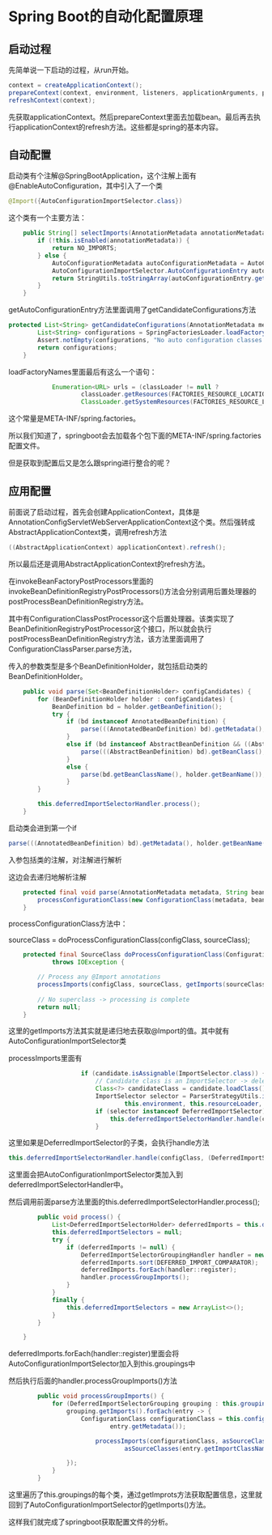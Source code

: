 # Spring Boot的自动化配置原理

## 启动过程

先简单说一下启动的过程，从run开始。

```java
context = createApplicationContext();
prepareContext(context, environment, listeners, applicationArguments, printedBanner);
refreshContext(context);
```

先获取applicationContext。然后prepareContext里面去加载bean。最后再去执行applicationContext的refresh方法。这些都是spring的基本内容。

## 自动配置

启动类有个注解@SpringBootApplication，这个注解上面有@EnableAutoConfiguration，其中引入了一个类

```java
@Import({AutoConfigurationImportSelector.class})
```

这个类有一个主要方法：

```java
    public String[] selectImports(AnnotationMetadata annotationMetadata) {
        if (!this.isEnabled(annotationMetadata)) {
            return NO_IMPORTS;
        } else {
            AutoConfigurationMetadata autoConfigurationMetadata = AutoConfigurationMetadataLoader.loadMetadata(this.beanClassLoader);
            AutoConfigurationImportSelector.AutoConfigurationEntry autoConfigurationEntry = this.getAutoConfigurationEntry(autoConfigurationMetadata, annotationMetadata);
            return StringUtils.toStringArray(autoConfigurationEntry.getConfigurations());
        }
    }
```

getAutoConfigurationEntry方法里面调用了getCandidateConfigurations方法

```java
protected List<String> getCandidateConfigurations(AnnotationMetadata metadata, AnnotationAttributes attributes) {
        List<String> configurations = SpringFactoriesLoader.loadFactoryNames(this.getSpringFactoriesLoaderFactoryClass(), this.getBeanClassLoader());
        Assert.notEmpty(configurations, "No auto configuration classes found in META-INF/spring.factories. If you are using a custom packaging, make sure that file is correct.");
        return configurations;
    }
```

loadFactoryNames里面最后有这么一个语句：

```java
			Enumeration<URL> urls = (classLoader != null ?
					classLoader.getResources(FACTORIES_RESOURCE_LOCATION) :
					ClassLoader.getSystemResources(FACTORIES_RESOURCE_LOCATION));
```

这个常量是META-INF/spring.factories。

所以我们知道了，springboot会去加载各个包下面的META-INF/spring.factories配置文件。

但是获取到配置后又是怎么跟spring进行整合的呢？

## 应用配置

前面说了启动过程，首先会创建ApplicationContext，具体是AnnotationConfigServletWebServerApplicationContext这个类。然后强转成AbstractApplicationContext类，调用refresh方法

```java
((AbstractApplicationContext) applicationContext).refresh();
```

所以最后还是调用AbstractApplicationContext的refresh方法。

在invokeBeanFactoryPostProcessors里面的invokeBeanDefinitionRegistryPostProcessors()方法会分别调用后置处理器的postProcessBeanDefinitionRegistry方法。

其中有ConfigurationClassPostProcessor这个后置处理器。该类实现了BeanDefinitionRegistryPostProcessor这个接口，所以就会执行postProcessBeanDefinitionRegistry方法，该方法里面调用了ConfigurationClassParser.parse方法，

传入的参数类型是多个BeanDefinitionHolder，就包括启动类的BeanDefinitionHolder。

```java
	public void parse(Set<BeanDefinitionHolder> configCandidates) {
		for (BeanDefinitionHolder holder : configCandidates) {
			BeanDefinition bd = holder.getBeanDefinition();
			try {
				if (bd instanceof AnnotatedBeanDefinition) {
					parse(((AnnotatedBeanDefinition) bd).getMetadata(), holder.getBeanName());
				}
				else if (bd instanceof AbstractBeanDefinition && ((AbstractBeanDefinition) bd).hasBeanClass()) {
					parse(((AbstractBeanDefinition) bd).getBeanClass(), holder.getBeanName());
				}
				else {
					parse(bd.getBeanClassName(), holder.getBeanName());
				}
		}

		this.deferredImportSelectorHandler.process();
	}
```

启动类会进到第一个if

```java
parse(((AnnotatedBeanDefinition) bd).getMetadata(), holder.getBeanName());
```

入参包括类的注解，对注解进行解析

这边会去递归地解析注解

```java
	protected final void parse(AnnotationMetadata metadata, String beanName) throws IOException {
		processConfigurationClass(new ConfigurationClass(metadata, beanName));
	}
```

processConfigurationClass方法中：

sourceClass = doProcessConfigurationClass(configClass, sourceClass);

```java
	protected final SourceClass doProcessConfigurationClass(ConfigurationClass configClass, SourceClass sourceClass)
			throws IOException {

		// Process any @Import annotations
		processImports(configClass, sourceClass, getImports(sourceClass), true);
        
		// No superclass -> processing is complete
		return null;
	}
```

这里的getImports方法其实就是递归地去获取@Import的值。其中就有AutoConfigurationImportSelector类

processImports里面有

```java
					if (candidate.isAssignable(ImportSelector.class)) {
						// Candidate class is an ImportSelector -> delegate to it to determine imports
						Class<?> candidateClass = candidate.loadClass();
						ImportSelector selector = ParserStrategyUtils.instantiateClass(candidateClass, ImportSelector.class,
								this.environment, this.resourceLoader, this.registry);
						if (selector instanceof DeferredImportSelector) {
							this.deferredImportSelectorHandler.handle(configClass, (DeferredImportSelector) selector);
						}
```

这里如果是DeferredImportSelector的子类，会执行handle方法

```java
this.deferredImportSelectorHandler.handle(configClass, (DeferredImportSelector) selector);
```

这里面会把AutoConfigurationImportSelector类加入到deferredImportSelectorHandler中。

然后调用前面parse方法里面的this.deferredImportSelectorHandler.process();

```java
		public void process() {
			List<DeferredImportSelectorHolder> deferredImports = this.deferredImportSelectors;
			this.deferredImportSelectors = null;
			try {
				if (deferredImports != null) {
					DeferredImportSelectorGroupingHandler handler = new DeferredImportSelectorGroupingHandler();
					deferredImports.sort(DEFERRED_IMPORT_COMPARATOR);
					deferredImports.forEach(handler::register);
					handler.processGroupImports();
				}
			}
			finally {
				this.deferredImportSelectors = new ArrayList<>();
			}
		}

	}
```

deferredImports.forEach(handler::register)里面会将AutoConfigurationImportSelector加入到this.groupings中

然后执行后面的handler.processGroupImports()方法

```java
		public void processGroupImports() {
			for (DeferredImportSelectorGrouping grouping : this.groupings.values()) {
				grouping.getImports().forEach(entry -> {
					ConfigurationClass configurationClass = this.configurationClasses.get(
							entry.getMetadata());

						processImports(configurationClass, asSourceClass(configurationClass),
								asSourceClasses(entry.getImportClassName()), false);

				});
			}
		}
```

这里遍历了this.groupings的每个类，通过getImprots方法获取配置信息，这里就回到了AutoConfigurationImportSelector的getImports()方法。

这样我们就完成了springboot获取配置文件的分析。